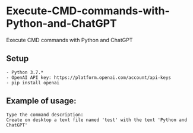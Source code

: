 # Execute-CMD-commands-with-Python-and-ChatGPT
Execute CMD commands with Python and ChatGPT

## Setup
    - Python 3.7.*
    - OpenAI API key: https://platform.openai.com/account/api-keys
    - pip install openai

## Example of usage:
    Type the command description: 
    Create on desktop a text file named 'test' with the text 'Python and ChatGPT'
